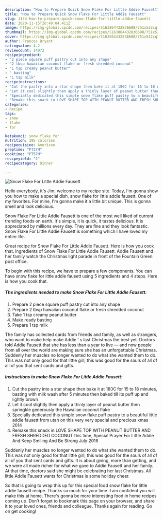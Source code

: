 ```yaml
---
description: "How to Prepare Quick Snow Flake For Little Addie Fausett"
title: "How to Prepare Quick Snow Flake For Little Addie Fausett"
slug: 1134-how-to-prepare-quick-snow-flake-for-little-addie-fausett
date: 2020-11-15T20:49:04.411Z
image: https://img-global.cpcdn.com/recipes/5163864432836608/751x532cq70/snow-flake-for-little-addie-fausett-recipe-main-photo.jpg
thumbnail: https://img-global.cpcdn.com/recipes/5163864432836608/751x532cq70/snow-flake-for-little-addie-fausett-recipe-main-photo.jpg
cover: https://img-global.cpcdn.com/recipes/5163864432836608/751x532cq70/snow-flake-for-little-addie-fausett-recipe-main-photo.jpg
author: Frances Bryant
ratingvalue: 4.2
reviewcount: 14072
recipeingredient:
- "2 piece square puff pastry cut into any shape"
- "2 tbsp hawaiian coconut flake or fresh shredded coconut"
- "1 tsp creamy peanut butter"
- " basting"
- "1 tsp milk"
recipeinstructions:
- "Cut the pastry into a star shape then bake it at 180C for 15 to 18 minutes, basting with milk wash after 5 minutes then baked till its puff up and lightly brown"
- "Let it cool slightly then apply a thinly layer of peanut butter then springkle generously the Hawaiian coconut flake"
- "Specially dedicated this simple snow flake puff pastry to a beautiful little addie fausett from utah on this very very special and precious xmas 2014"
- "Remake this snack in LOVE SHAPE TOP WITH PEANUT BUTTER AND FRESH SHREDDED COCONUT this time, Special Prayer For Little Addie And Keep Smiling And Be Strong July 2016"
categories:
- Recipe
tags:
- snow
- flake
- for

katakunci: snow flake for 
nutrition: 195 calories
recipecuisine: American
preptime: "PT37M"
cooktime: "PT57M"
recipeyield: "2"
recipecategory: Dinner

---
```



![Snow Flake For Little Addie Fausett](https://img-global.cpcdn.com/recipes/5163864432836608/751x532cq70/snow-flake-for-little-addie-fausett-recipe-main-photo.jpg)

Hello everybody, it's Jim, welcome to my recipe site. Today, I'm gonna show you how to make a special dish, snow flake for little addie fausett. One of my favorites. For mine, I'm gonna make it a little bit unique. This is gonna smell and look delicious.

Snow Flake For Little Addie Fausett is one of the most well liked of current trending foods on earth. It's simple, it is quick, it tastes delicious. It is appreciated by millions every day. They are fine and they look fantastic. Snow Flake For Little Addie Fausett is something which I have loved my entire life.

Great recipe for Snow Flake For Little Addie Fausett. Here is how you cook that. Ingredients of Snow Flake For Little Addie Fausett. Addie Fausett and her family watch the Christmas light parade in front of the Fountain Green post office.


To begin with this recipe, we have to prepare a few components. You can have snow flake for little addie fausett using 5 ingredients and 4 steps. Here is how you cook that.

<!--inarticleads1-->

##### The ingredients needed to make Snow Flake For Little Addie Fausett:

1. Prepare 2 piece square puff pastry cut into any shape
1. Prepare 2 tbsp hawaiian coconut flake or fresh shredded coconut
1. Take 1 tsp creamy peanut butter
1. Make ready  basting
1. Prepare 1 tsp milk


The family has collected cards from friends and family, as well as strangers, who want to make help make Addie &#39; s last Christmas the best yet. Doctors told Addie Fausett that she has less than a year to live — and now people from all over the world are making sure she has an unforgettable Christmas. Suddenly her muscles no longer wanted to do what she wanted them to do. This was not only good for that little girl, this was good for the souls of all of all of you that sent cards and gifts. 

<!--inarticleads2-->

##### Instructions to make Snow Flake For Little Addie Fausett:

1. Cut the pastry into a star shape then bake it at 180C for 15 to 18 minutes, basting with milk wash after 5 minutes then baked till its puff up and lightly brown
1. Let it cool slightly then apply a thinly layer of peanut butter then springkle generously the Hawaiian coconut flake
1. Specially dedicated this simple snow flake puff pastry to a beautiful little addie fausett from utah on this very very special and precious xmas 2014
1. Remake this snack in LOVE SHAPE TOP WITH PEANUT BUTTER AND FRESH SHREDDED COCONUT this time, Special Prayer For Little Addie And Keep Smiling And Be Strong July 2016


Suddenly her muscles no longer wanted to do what she wanted them to do. This was not only good for that little girl, this was good for the souls of all of all of you that sent cards and gifts. It is about giving, more than getting, and we were all made richer for what we gave to Addie Fausett and her family. At that time, doctors said she might be celebrating her last Christmas. All little Addie Fausett wants for Christmas is some holiday cheer. 

So that is going to wrap this up for this special food snow flake for little addie fausett recipe. Thanks so much for your time. I am confident you will make this at home. There's gonna be more interesting food in home recipes coming up. Don't forget to bookmark this page on your browser, and share it to your loved ones, friends and colleague. Thanks again for reading. Go on get cooking!
